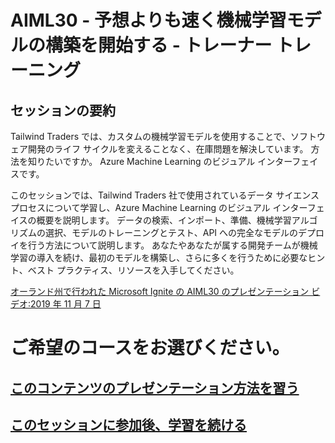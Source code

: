 
# <a name="aiml30--start-building-machine-learning-models-faster-than-you-think--train-the-trainer"></a>AIML30 - 予想よりも速く機械学習モデルの構築を開始する - トレーナー トレーニング


## <a name="session-abstract"></a>セッションの要約

Tailwind Traders では、カスタムの機械学習モデルを使用することで、ソフトウェア開発のライフ サイクルを変えることなく、在庫問題を解決しています。 方法を知りたいですか。 Azure Machine Learning のビジュアル インターフェイスです。
 
このセッションでは、Tailwind Traders 社で使用されているデータ サイエンス プロセスについて学習し、Azure Machine Learning のビジュアル インターフェイスの概要を説明します。 データの検索、インポート、準備、機械学習アルゴリズムの選択、モデルのトレーニングとテスト、API への完全なモデルのデプロイを行う方法について説明します。 あなたやあなたが属する開発チームが機械学習の導入を続け、最初のモデルを構築し、さらに多くを行うために必要なヒント、ベスト プラクティス、リソースを入手してください。

[オーランド州で行われた Microsoft Ignite の AIML30 のプレゼンテーション ビデオ:2019 年 11 月 7 日](https://myignite.techcommunity.microsoft.com/sessions/82993?source=sessions)

# <a name="i-want-to"></a>ご希望のコースをお選びください。
## <a name="learn-to-present-this-contentreadme-presentermd"></a>[このコンテンツのプレゼンテーション方法を習う](README-Presenter.md)
## <a name="continue-learning-after-attending-this-sessionreadme-attendeemd"></a>[このセッションに参加後、学習を続ける](README-Attendee.md)
